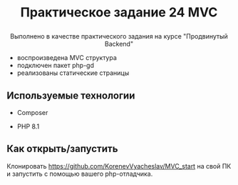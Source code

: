 # <p align='center'>Практическое задание 24 MVC</p>

<p align='center'>Выполнено в качестве практического задания на курсе "Продвинутый Backend"</p>


+ воспроизведена MVC структура
+ подключен пакет php-gd
+ реализованы статические страницы

## Используемые технологии

* Composer

* PHP 8.1

## Как открыть/запустить

Клонировать https://github.com/KorenevVyacheslav/MVC_start на свой ПК и запустить с помощью вашего php-отладчика.